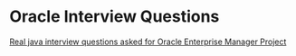 # Oracle Interview Questions

[Real java interview questions asked for Oracle Enterprise Manager Project](https://howtodoinjava.com/interview-questions/real-java-interview-questions-asked-for-oracle-enterprise-manager-project/)


